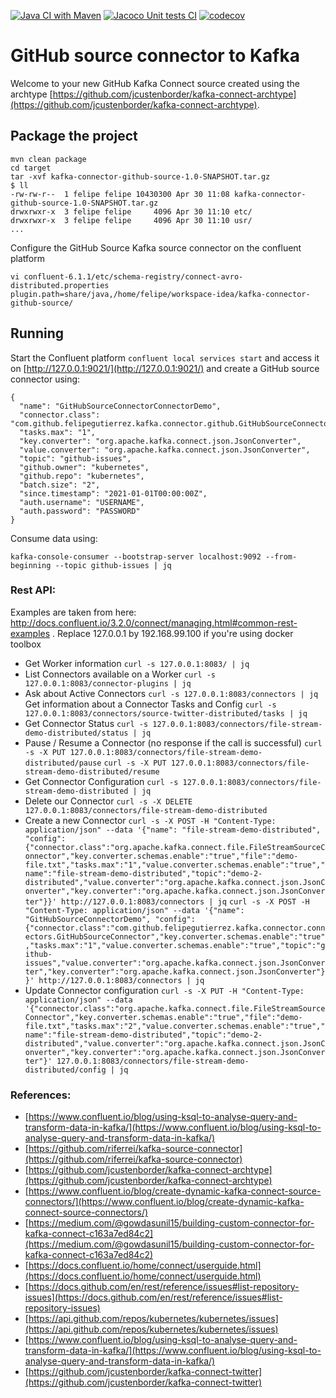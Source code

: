[![Java CI with Maven](https://github.com/felipegutierrez/kafka-connector-github-source/actions/workflows/maven.yml/badge.svg)](https://github.com/felipegutierrez/kafka-connector-github-source/actions/workflows/maven.yml)
[![Jacoco Unit tests CI](https://github.com/felipegutierrez/kafka-connector-github-source/actions/workflows/test.yml/badge.svg)](https://github.com/felipegutierrez/kafka-connector-github-source/actions/workflows/test.yml)
[![codecov](https://codecov.io/gh/felipegutierrez/kafka-connector-github-source/branch/main/graph/badge.svg?token=E7f5aUvS9i)](https://codecov.io/gh/felipegutierrez/kafka-connector-github-source)

# GitHub source connector to Kafka

Welcome to your new GitHub Kafka Connect source created using the archtype [https://github.com/jcustenborder/kafka-connect-archtype](https://github.com/jcustenborder/kafka-connect-archtype).

## Package the project
```
mvn clean package
cd target
tar -xvf kafka-connector-github-source-1.0-SNAPSHOT.tar.gz
$ ll
-rw-rw-r--  1 felipe felipe 10430300 Apr 30 11:08 kafka-connector-github-source-1.0-SNAPSHOT.tar.gz
drwxrwxr-x  3 felipe felipe     4096 Apr 30 11:10 etc/
drwxrwxr-x  3 felipe felipe     4096 Apr 30 11:10 usr/
...
```
Configure the GitHub Source Kafka source connector on the confluent platform
```
vi confluent-6.1.1/etc/schema-registry/connect-avro-distributed.properties
plugin.path=share/java,/home/felipe/workspace-idea/kafka-connector-github-source/
```
## Running
Start the Confluent platform `confluent local services start` and access it on [http://127.0.0.1:9021/](http://127.0.0.1:9021/) and create a GitHub source connector using:
```
{
  "name": "GitHubSourceConnectorConnectorDemo",
  "connector.class": "com.github.felipegutierrez.kafka.connector.github.GitHubSourceConnector",
  "tasks.max": "1",
  "key.converter": "org.apache.kafka.connect.json.JsonConverter",
  "value.converter": "org.apache.kafka.connect.json.JsonConverter",
  "topic": "github-issues",
  "github.owner": "kubernetes",
  "github.repo": "kubernetes",
  "batch.size": "2",
  "since.timestamp": "2021-01-01T00:00:00Z",
  "auth.username": "USERNAME",
  "auth.password": "PASSWORD"
}
```
Consume data using:
```
kafka-console-consumer --bootstrap-server localhost:9092 --from-beginning --topic github-issues | jq
```


### Rest API:
Examples are taken from here: http://docs.confluent.io/3.2.0/connect/managing.html#common-rest-examples . Replace 127.0.0.1 by 192.168.99.100 if you're using docker toolbox
- Get Worker information
  `curl -s 127.0.0.1:8083/ | jq`
- List Connectors available on a Worker
  `curl -s 127.0.0.1:8083/connector-plugins | jq`
- Ask about Active Connectors
  `curl -s 127.0.0.1:8083/connectors | jq`
  Get information about a Connector Tasks and Config
  `curl -s 127.0.0.1:8083/connectors/source-twitter-distributed/tasks | jq`
- Get Connector Status
  `curl -s 127.0.0.1:8083/connectors/file-stream-demo-distributed/status | jq`
- Pause / Resume a Connector (no response if the call is successful)
  `curl -s -X PUT 127.0.0.1:8083/connectors/file-stream-demo-distributed/pause`
  `curl -s -X PUT 127.0.0.1:8083/connectors/file-stream-demo-distributed/resume`
- Get Connector Configuration
  `curl -s 127.0.0.1:8083/connectors/file-stream-demo-distributed | jq`
- Delete our Connector
  `curl -s -X DELETE 127.0.0.1:8083/connectors/file-stream-demo-distributed`
- Create a new Connector
  `curl -s -X POST -H "Content-Type: application/json" --data '{"name": "file-stream-demo-distributed", "config":{"connector.class":"org.apache.kafka.connect.file.FileStreamSourceConnector","key.converter.schemas.enable":"true","file":"demo-file.txt","tasks.max":"1","value.converter.schemas.enable":"true","name":"file-stream-demo-distributed","topic":"demo-2-distributed","value.converter":"org.apache.kafka.connect.json.JsonConverter","key.converter":"org.apache.kafka.connect.json.JsonConverter"}}' http://127.0.0.1:8083/connectors | jq`
  `curl -s -X POST -H "Content-Type: application/json" --data '{"name": "GitHubSourceConnectorDemo", "config":{"connector.class":"com.github.felipegutierrez.kafka.connector.connectors.GitHubSourceConnector","key.converter.schemas.enable":"true","tasks.max":"1","value.converter.schemas.enable":"true","topic":"github-issues","value.converter":"org.apache.kafka.connect.json.JsonConverter","key.converter":"org.apache.kafka.connect.json.JsonConverter"}}' http://127.0.0.1:8083/connectors | jq`
- Update Connector configuration
  `curl -s -X PUT -H "Content-Type: application/json" --data '{"connector.class":"org.apache.kafka.connect.file.FileStreamSourceConnector","key.converter.schemas.enable":"true","file":"demo-file.txt","tasks.max":"2","value.converter.schemas.enable":"true","name":"file-stream-demo-distributed","topic":"demo-2-distributed","value.converter":"org.apache.kafka.connect.json.JsonConverter","key.converter":"org.apache.kafka.connect.json.JsonConverter"}' 127.0.0.1:8083/connectors/file-stream-demo-distributed/config | jq`


### References:
- [https://www.confluent.io/blog/using-ksql-to-analyse-query-and-transform-data-in-kafka/](https://www.confluent.io/blog/using-ksql-to-analyse-query-and-transform-data-in-kafka/)
- [https://github.com/riferrei/kafka-source-connector](https://github.com/riferrei/kafka-source-connector)
- [https://github.com/jcustenborder/kafka-connect-archtype](https://github.com/jcustenborder/kafka-connect-archtype)
- [https://www.confluent.io/blog/create-dynamic-kafka-connect-source-connectors/](https://www.confluent.io/blog/create-dynamic-kafka-connect-source-connectors/)
- [https://medium.com/@gowdasunil15/building-custom-connector-for-kafka-connect-c163a7ed84c2](https://medium.com/@gowdasunil15/building-custom-connector-for-kafka-connect-c163a7ed84c2)
- [https://docs.confluent.io/home/connect/userguide.html](https://docs.confluent.io/home/connect/userguide.html)
- [https://docs.github.com/en/rest/reference/issues#list-repository-issues](https://docs.github.com/en/rest/reference/issues#list-repository-issues)
- [https://api.github.com/repos/kubernetes/kubernetes/issues](https://api.github.com/repos/kubernetes/kubernetes/issues)
- [https://www.confluent.io/blog/using-ksql-to-analyse-query-and-transform-data-in-kafka/](https://www.confluent.io/blog/using-ksql-to-analyse-query-and-transform-data-in-kafka/)
- [https://github.com/jcustenborder/kafka-connect-twitter](https://github.com/jcustenborder/kafka-connect-twitter)


